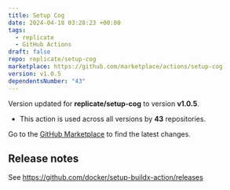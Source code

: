 ```yaml
---
title: Setup Cog
date: 2024-04-18 03:28:23 +00:00
tags:
  - replicate
  - GitHub Actions
draft: false
repo: replicate/setup-cog
marketplace: https://github.com/marketplace/actions/setup-cog
version: v1.0.5
dependentsNumber: "43"
---
```



Version updated for **replicate/setup-cog** to version **v1.0.5**.
- This action is used across all versions by **43** repositories.

Go to the [GitHub Marketplace](https://github.com/marketplace/actions/setup-cog) to find the latest changes.

## Release notes

See https://github.com/docker/setup-buildx-action/releases
